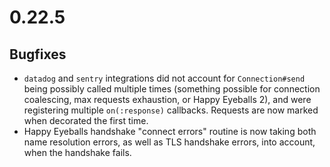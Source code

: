 # 0.22.5

## Bugfixes

* `datadog` and `sentry` integrations did not account for `Connection#send` being possibly called multiple times (something possible for connection coalescing, max requests exhaustion, or Happy Eyeballs 2), and were registering multiple `on(:response)` callbacks. Requests are now marked when decorated the first time.
* Happy Eyeballs handshake "connect errors" routine is now taking both name resolution errors, as well as TLS handshake errors, into account, when the handshake fails.